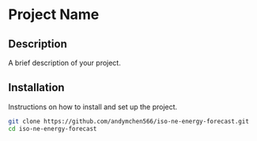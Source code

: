 # Project Name

## Description
A brief description of your project.

## Installation
Instructions on how to install and set up the project.

```bash
git clone https://github.com/andymchen566/iso-ne-energy-forecast.git
cd iso-ne-energy-forecast


